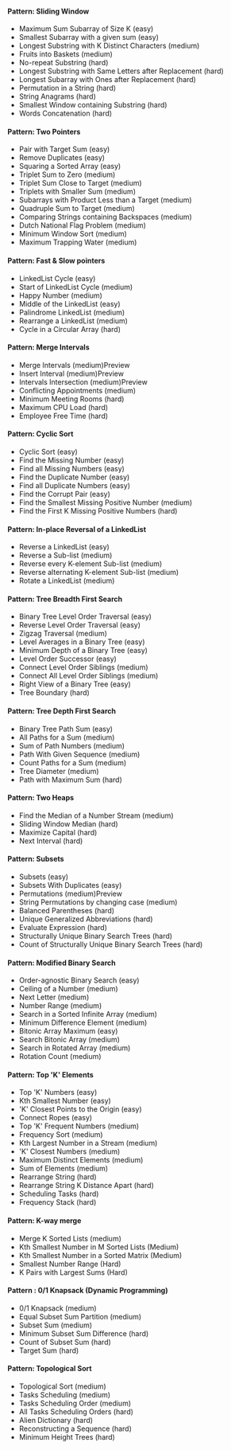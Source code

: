 #### Pattern: Sliding Window ####
* Maximum Sum Subarray of Size K (easy)
* Smallest Subarray with a given sum (easy)
* Longest Substring with K Distinct Characters (medium)
* Fruits into Baskets (medium)
* No-repeat Substring (hard)
* Longest Substring with Same Letters after Replacement (hard)
* Longest Subarray with Ones after Replacement (hard)
* Permutation in a String (hard)
* String Anagrams (hard)
* Smallest Window containing Substring (hard)
* Words Concatenation (hard)

#### Pattern: Two Pointers ####
* Pair with Target Sum (easy)
* Remove Duplicates (easy)
* Squaring a Sorted Array (easy)
* Triplet Sum to Zero (medium)
* Triplet Sum Close to Target (medium)
* Triplets with Smaller Sum (medium)
* Subarrays with Product Less than a Target (medium)
* Quadruple Sum to Target (medium)
* Comparing Strings containing Backspaces (medium)
* Dutch National Flag Problem (medium)
* Minimum Window Sort (medium)
* Maximum Trapping Water (medium)

#### Pattern: Fast & Slow pointers ####
* LinkedList Cycle (easy)
* Start of LinkedList Cycle (medium)
* Happy Number (medium)
* Middle of the LinkedList (easy)
* Palindrome LinkedList (medium)
* Rearrange a LinkedList (medium)
* Cycle in a Circular Array (hard)

#### Pattern: Merge Intervals ####
* Merge Intervals (medium)Preview
* Insert Interval (medium)Preview
* Intervals Intersection (medium)Preview
* Conflicting Appointments (medium)
* Minimum Meeting Rooms (hard)
* Maximum CPU Load (hard)
* Employee Free Time (hard)

#### Pattern: Cyclic Sort ####
* Cyclic Sort (easy)
* Find the Missing Number (easy)
* Find all Missing Numbers (easy)
* Find the Duplicate Number (easy)
* Find all Duplicate Numbers (easy)
* Find the Corrupt Pair (easy)
* Find the Smallest Missing Positive Number (medium)
* Find the First K Missing Positive Numbers (hard)

#### Pattern: In-place Reversal of a LinkedList ####
* Reverse a LinkedList (easy)
* Reverse a Sub-list (medium)
* Reverse every K-element Sub-list (medium)
* Reverse alternating K-element Sub-list (medium)
* Rotate a LinkedList (medium)

#### Pattern: Tree Breadth First Search ####
* Binary Tree Level Order Traversal (easy)
* Reverse Level Order Traversal (easy)
* Zigzag Traversal (medium)
* Level Averages in a Binary Tree (easy)
* Minimum Depth of a Binary Tree (easy)
* Level Order Successor (easy)
* Connect Level Order Siblings (medium)
* Connect All Level Order Siblings (medium)
* Right View of a Binary Tree (easy)
* Tree Boundary (hard)

#### Pattern: Tree Depth First Search ####
* Binary Tree Path Sum (easy)
* All Paths for a Sum (medium)
* Sum of Path Numbers (medium)
* Path With Given Sequence (medium)
* Count Paths for a Sum (medium)
* Tree Diameter (medium)
* Path with Maximum Sum (hard)

#### Pattern: Two Heaps ####
* Find the Median of a Number Stream (medium)
* Sliding Window Median (hard)
* Maximize Capital (hard)
* Next Interval (hard)

#### Pattern: Subsets ####
* Subsets (easy)
* Subsets With Duplicates (easy)
* Permutations (medium)Preview
* String Permutations by changing case (medium)
* Balanced Parentheses (hard)
* Unique Generalized Abbreviations (hard)
* Evaluate Expression (hard)
* Structurally Unique Binary Search Trees (hard)
* Count of Structurally Unique Binary Search Trees (hard)

#### Pattern: Modified Binary Search ####
* Order-agnostic Binary Search (easy)
* Ceiling of a Number (medium)
* Next Letter (medium)
* Number Range (medium)
* Search in a Sorted Infinite Array (medium)
* Minimum Difference Element (medium)
* Bitonic Array Maximum (easy)
* Search Bitonic Array (medium)
* Search in Rotated Array (medium)
* Rotation Count (medium)

#### Pattern: Top 'K' Elements ####
* Top 'K' Numbers (easy)
* Kth Smallest Number (easy)
* 'K' Closest Points to the Origin (easy)
* Connect Ropes (easy)
* Top 'K' Frequent Numbers (medium)
* Frequency Sort (medium)
* Kth Largest Number in a Stream (medium)
* 'K' Closest Numbers (medium)
* Maximum Distinct Elements (medium)
* Sum of Elements (medium)
* Rearrange String (hard)
* Rearrange String K Distance Apart (hard)
* Scheduling Tasks (hard)
* Frequency Stack (hard)

#### Pattern: K-way merge ####
* Merge K Sorted Lists (medium)
* Kth Smallest Number in M Sorted Lists (Medium)
* Kth Smallest Number in a Sorted Matrix (Medium)
* Smallest Number Range (Hard)
* K Pairs with Largest Sums (Hard)

#### Pattern : 0/1 Knapsack (Dynamic Programming) ####
* 0/1 Knapsack (medium)
* Equal Subset Sum Partition (medium)
* Subset Sum (medium)
* Minimum Subset Sum Difference (hard)
* Count of Subset Sum (hard)
* Target Sum (hard)

#### Pattern: Topological Sort ####
* Topological Sort (medium)
* Tasks Scheduling (medium)
* Tasks Scheduling Order (medium)
* All Tasks Scheduling Orders (hard)
* Alien Dictionary (hard)
* Reconstructing a Sequence (hard)
* Minimum Height Trees (hard)
